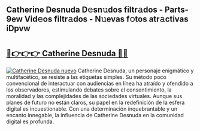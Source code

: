 ## Catherine Desnuda D𝚎sn𝚞dos filtr𝚊dos - Parts-9ew Vid𝚎os filtr𝚊dos - N𝚞evas f𝚘tos atr𝚊ctivas iDpvw

# <h2><a href="http://mbdegn.tromn.icu/?c=Catherine+Desnuda">🔗👉👉👉 Catherine Desnuda 🔗🔗</a></h2>

[![Catherine Desnuda nuevo](https://i.imgur.com/pEAQMta.gif)](http://mbdegn.tromn.icu/?c=Catherine+Desnuda)
Catherine Desnuda, un personaje enigmático y multifacético, se resiste a las etiquetas simples. Su método poco convencional de interactuar con audiencias en línea ha atraído y ofendido a los observadores, estimulando debates sobre el consentimiento, la moralidad y las complejidades de las sociedades virtuales. Aunque sus planes de futuro no están claros, su papel en la redefinición de la esfera digital es incuestionable. Con una determinación inquebrantable y un encanto innegable, la influencia de Catherine Desnuda en la comunidad digital es profunda.
